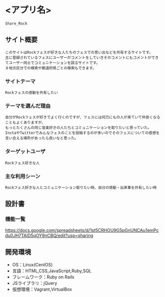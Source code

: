 # <アプリ名>
	Share_Rock

## サイト概要	
	このサイトはRockフェスが好きな人たちのフェスでの思い出などを共有するサイトです。
	主に登録されているフェスにユーザーがコメントをしていきそのコメントにもコメントができてユーザー同士でコミュニケーションを図るサイトです。
	８地方区分での検索や都道府県ごとの検索もできます。

### サイトテーマ
	Rockフェスの感動を共有したい

### テーマを選んだ理由
	自分がRockフェスが好きでよく行くのですが、フェスには何万にもの人が来ていて仲良くなることもよくありますが、
	もっとたくさんの同じ音楽好きの人たちとコミュニケーションを取りたいと思っていた。
	InstaやTwitterでみんなフェスのことを投稿するのが多いのでそのフェスについての感想を言い合える場所があったら良いなと思った。

### ターゲットユーザ
	Rockフェス好きな人

### 主な利用シーン
	Rockフェス好きな人とコミュニケーション取りたい時、自分の感動・出来事を共有したい時

## 設計書

### 機能一覧
https://docs.google.com/spreadsheets/d/1st5CRHOU9G5pGnUNCAu1emPcdu0JH7TAlD5qOY9nCBQ/edit?usp=sharing

## 開発環境
- OS：Linux(CentOS)
- 言語：HTML,CSS,JavaScript,Ruby,SQL
- フレームワーク：Ruby on Rails
- JSライブラリ：jQuery
- 仮想環境：Vagrant,VirtualBox